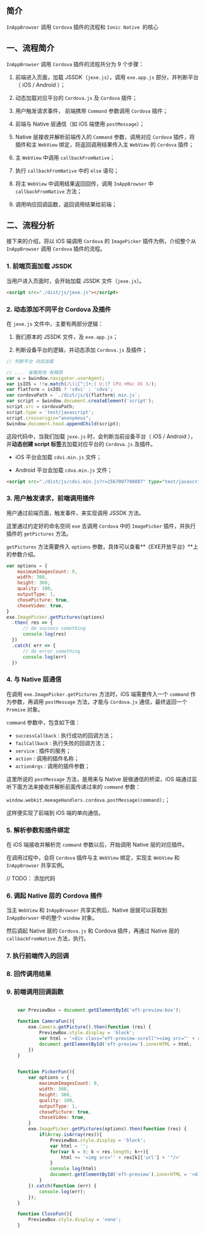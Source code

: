 ## 简介

`InAppBrowser` 调用 `Cordova` 插件的流程和 `Ionic Native `的核心


## 一、流程简介

`InAppBrowser` 调用 `Cordova` 插件的流程共分为 9 个步骤：

1. 前端进入页面，加载 JSSDK（`jexe.js`），调用 `exe.app.js` 部分，并判断平台（ iOS / Android ）；

2. 动态加载对应平台的 `Cordova.js` 及 `Cordova` 插件；

3. 用户触发请求事件， 前端携带 `Command` 参数调用 `Cordova` 插件；

4. 前端与 Native 层通信（如 iOS 端使用 `postMessage`）；

5. Native 层接收并解析前端传入的 `Command` 参数，调用对应 `Cordova` 插件，将插件和主 `WebView` 绑定，将返回调用结果传入主 `WebView` 的 `Cordova` 插件；

6. 主 `WebView` 中调用 `callbackFromNative`；

7. 执行 `callbackFromNative` 中的 `else` 语句；

8. 将主 `WebView` 中调用结果返回回传，调用 `InAppBrowser` 中 `callbackFromNative` 方法；

9. 调用响应回调函数，返回调用结果给前端；

## 二、流程分析

接下来的介绍，将以 iOS 端调用 `Cordova` 的 `ImagePicker` 插件为例，介绍整个从 `InAppBrowser` 调用 `Cordova` 插件的流程。

### 1. 前端页面加载 JSSDK

当用户进入页面时，会开始加载 JSSDK 文件（`jexe.js`）。

```html
<script src="./dist/js/jexe.js"></script>
```

### 2. 动态添加不同平台 Cordova 及插件

在 `jexe.js` 文件中，主要有两部分逻辑：

1. 我们原本的 JSSDK 文件，及 `exe.app.js`；

2. 判断设备平台的逻辑，并动态添加 `Cordova.js` 及插件；

```js
// 判断平台 动态加载

// .... 省略其他 有精简
var u = $window.navigator.userAgent;
var isIOS = !!u.match(/\(i[^;]+;( U;)? CPU.+Mac OS X/);
var flatform = isIOS ? 'cdvi' : 'cdva';
var cordovaPath = `./dist/js/${flatform}.min.js`;
var script = $window.document.createElement('script');
script.src = cordovaPath;
script.type = 'text/javascript';
script.crossorigin="anonymous";
$window.document.head.appendChild(script);
```

这段代码中，当我们加载 `jexe.js` 时，会判断当前设备平台（ iOS / Android ），并**动态创建 script 标签**去加载对应平台的 `Cordova.js` 及插件。

- iOS 平台会加载 `cdvi.min.js` 文件；

- Android 平台会加载 `cdva.min.js` 文件；

```html
<script src="./dist/js/cdvi.min.js?r=1567007708887" type="text/javascript"></script>
```

### 3. 用户触发请求，前端调用插件

用户通过前端页面，触发事件，来实现调用 JSSDK 方法。

这里通过约定好的命名空间 `exe` 去调用 `Cordova` 中的 `ImagePicker` 插件，并执行插件的 `getPictures` 方法。

`getPictures` 方法需要传入 `options` 参数，具体可以查看**《EXE开放平台》**上的参数介绍。

```js
var options = {
    maximumImagesCount: 9,
    width: 360,
    height: 360,
    quality: 100,
    outputType: 1,
    chosePicture: true,
    choseVideo: true,
}
exe.ImagePicker.getPictures(options)
  .then( res => {
      // do success something
      console.log(res)
  })
  .catch( err => {
      // do error something
      console.log(err)
  })
```

### 4. 与 Native 层通信

在调用 `exe.ImagePicker.getPictures` 方法时，iOS 端需要传入一个 `command` 作为参数，再调用 `postMessage` 方法，才能与 `Cordova.js` 通信，最终返回一个 `Promise` 对象。

`command` 参数中，包含如下值：

- `successCallback` : 执行成功的回调方法；  
- `failCallback` : 执行失败的回调方法；  
- `service` : 插件的服务；  
- `action` : 调用的插件名称；  
- `actionArgs` : 调用的插件参数；  

这里所说的 `postMessage` 方法，是用来与 Native 层做通信的桥梁，iOS 端通过监听下面方法来接收并解析前面传递过来的 `command` 参数：

`window.webkit.meeageHandlers.cordova.postMessage(command);`；

这样便实现了前端到 iOS 端的单向通信。
 
### 5. 解析参数和插件绑定

在 iOS 端接收并解析完 `command` 参数以后，开始调用 Native 层的对应插件。

在调用过程中，会将 `Cordova` 插件与主 `WebView` 绑定，实现主 `WebView` 和 `InAppBrowser` 共享实例。

// TODO： 添加代码

### 6. 调起 Native 层的 Cordova 插件

当主 `WebView` 和 `InAppBrowser` 共享实例后，Native 层就可以获取到 `InAppBorwser` 中的整个 `window` 对象。

然后调起 Native 层的 `Cordova.js` 和 Cordova 插件，再通过 Native 层的 `callbackFromNative` 方法，执行。

### 7. 执行前端传入的回调

### 8. 回传调用结果

### 9. 前端调用回调函数


```js

    var PreviewBox = document.getElementById('eft-preview-box');

    function CameraFun(){
        exe.Camera.getPicture().then(function (res) {
            PreviewBox.style.display = 'block';
            var html = '<div class="eft-preview-scroll"><img src="' + res.url + '"/></div>';
            document.getElementById('eft-preview').innerHTML = html;
        })
    }


    function PickerFun(){
        var options = {
            maximumImagesCount: 9,
            width: 360,
            height: 360,
            quality: 100,
            outputType: 1,
            chosePicture: true,
            choseVideo: true,
        }
        exe.ImagePicker.getPictures(options).then(function (res) {
            if(Array.isArray(res)){
                PreviewBox.style.display = 'block';
                var html = '';
                for(var k = 0; k < res.length; k++){
                    html += '<img src="' + res[k]['url'] + '"/>'
                }
                console.log(html)
                document.getElementById('eft-preview').innerHTML = '<div class="eft-preview-scroll">' + html + '</div>';
            }
        }).catch(function (err) {
            console.log(err);
        });
    }

    function CloseFun(){
        PreviewBox.style.display = 'none';
    }

```